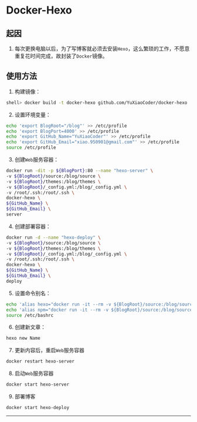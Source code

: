 # Docker-Hexo

## 起因

1. 每次更换电脑以后，为了写博客就必须去安装`Hexo`，这么繁琐的工作，不愿意重复花时间完成，故封装了`Docker`镜像。

## 使用方法

1. 构建镜像：

```bash
shell> docker build -t docker-hexo github.com/YuXiaoCoder/docker-hexo
```

2. 设置环境变量：

```bash
echo 'export BlogRoot="/blog"' >> /etc/profile
echo 'export BlogPort=4000' >> /etc/profile
echo 'export GitHub_Name="YuXiaoCoder"' >> /etc/profile
echo 'export GitHub_Email="xiao.950901@gmail.com"' >> /etc/profile
source /etc/profile
```

3. 创建`Web`服务容器：

```bash
docker run -dit -p ${BlogPort}:80 --name "hexo-server" \
-v ${BlogRoot}/source:/blog/source \
-v ${BlogRoot}/themes:/blog/themes \
-v ${BlogRoot}/_config.yml:/blog/_config.yml \
-v /root/.ssh:/root/.ssh \
docker-hexo \
${GitHub_Name} \
${GitHub_Email} \
server
```

4. 创建部署容器：

```bash
docker run -d --name "hexo-deploy" \
-v ${BlogRoot}/source:/blog/source \
-v ${BlogRoot}/themes:/blog/themes \
-v ${BlogRoot}/_config.yml:/blog/_config.yml \
-v /root/.ssh:/root/.ssh \
docker-hexo \
${GitHub_Name} \
${GitHub_Email} \
deploy
```

5. 设置命令别名：

```bash
echo 'alias hexo="docker run -it --rm -v ${BlogRoot}/source:/blog/source -v ${BlogRoot}/themes:/blog/themes -v ${BlogRoot}/_config.yml:/blog/_config.yml docker-hexo /usr/local/bin/hexo"' >> /etc/bashrc
echo 'alias npm="docker run -it --rm -v ${BlogRoot}/source:/blog/source -v ${BlogRoot}/themes:/blog/themes -v ${BlogRoot}/_config.yml:/blog/_config.yml docker-hexo /usr/local/bin/npm"' >> /etc/bashrc
source /etc/bashrc
```

6. 创建新文章：

```bash
hexo new Name
```

7. 更新内容后，重启`Web`服务容器

```bash
docker restart hexo-server
```

8. 启动`Web`服务容器

```bash
docker start hexo-server
```

9. 部署博客

```bash
docker start hexo-deploy
```

***

